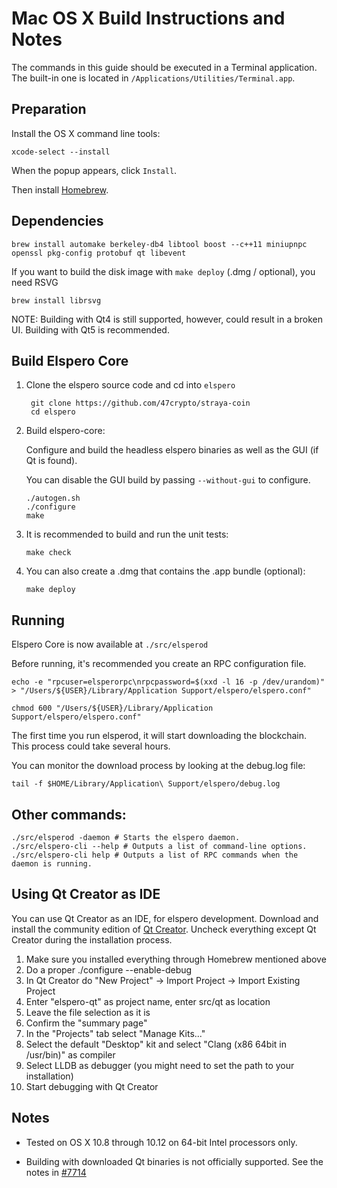 Mac OS X Build Instructions and Notes
====================================
The commands in this guide should be executed in a Terminal application.
The built-in one is located in `/Applications/Utilities/Terminal.app`.

Preparation
-----------
Install the OS X command line tools:

`xcode-select --install`

When the popup appears, click `Install`.

Then install [Homebrew](https://brew.sh).

Dependencies
----------------------

    brew install automake berkeley-db4 libtool boost --c++11 miniupnpc openssl pkg-config protobuf qt libevent

If you want to build the disk image with `make deploy` (.dmg / optional), you need RSVG

    brew install librsvg

NOTE: Building with Qt4 is still supported, however, could result in a broken UI. Building with Qt5 is recommended.

Build Elspero Core
------------------------

1. Clone the elspero source code and cd into `elspero`

        git clone https://github.com/47crypto/straya-coin
        cd elspero

2.  Build elspero-core:

    Configure and build the headless elspero binaries as well as the GUI (if Qt is found).

    You can disable the GUI build by passing `--without-gui` to configure.

        ./autogen.sh
        ./configure
        make

3.  It is recommended to build and run the unit tests:

        make check

4.  You can also create a .dmg that contains the .app bundle (optional):

        make deploy

Running
-------

Elspero Core is now available at `./src/elsperod`

Before running, it's recommended you create an RPC configuration file.

    echo -e "rpcuser=elsperorpc\nrpcpassword=$(xxd -l 16 -p /dev/urandom)" > "/Users/${USER}/Library/Application Support/elspero/elspero.conf"

    chmod 600 "/Users/${USER}/Library/Application Support/elspero/elspero.conf"

The first time you run elsperod, it will start downloading the blockchain. This process could take several hours.

You can monitor the download process by looking at the debug.log file:

    tail -f $HOME/Library/Application\ Support/elspero/debug.log

Other commands:
-------

    ./src/elsperod -daemon # Starts the elspero daemon.
    ./src/elspero-cli --help # Outputs a list of command-line options.
    ./src/elspero-cli help # Outputs a list of RPC commands when the daemon is running.

Using Qt Creator as IDE
------------------------
You can use Qt Creator as an IDE, for elspero development.
Download and install the community edition of [Qt Creator](https://www.qt.io/download/).
Uncheck everything except Qt Creator during the installation process.

1. Make sure you installed everything through Homebrew mentioned above
2. Do a proper ./configure --enable-debug
3. In Qt Creator do "New Project" -> Import Project -> Import Existing Project
4. Enter "elspero-qt" as project name, enter src/qt as location
5. Leave the file selection as it is
6. Confirm the "summary page"
7. In the "Projects" tab select "Manage Kits..."
8. Select the default "Desktop" kit and select "Clang (x86 64bit in /usr/bin)" as compiler
9. Select LLDB as debugger (you might need to set the path to your installation)
10. Start debugging with Qt Creator

Notes
-----

* Tested on OS X 10.8 through 10.12 on 64-bit Intel processors only.

* Building with downloaded Qt binaries is not officially supported. See the notes in [#7714](https://github.com/bitcoin/bitcoin/issues/7714)
